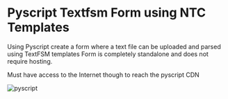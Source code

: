 # Pyscript Textfsm Form using NTC Templates
Using Pyscript create a form where a text file can be uploaded and parsed using TextFSM templates
Form is completely standalone and does not require hosting. 

Must have access to the Internet though to reach the pyscript CDN


![pyscript](https://user-images.githubusercontent.com/63735312/174481962-ea2c927d-a3eb-45e1-9d90-421a6a1f7be6.png)
